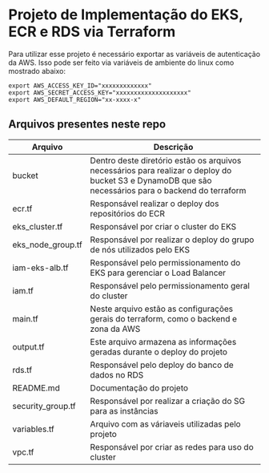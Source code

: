 # Projeto de Implementação do EKS, ECR e RDS via Terraform


Para utilizar esse projeto é necessário exportar as variáveis de autenticação da AWS. Isso pode ser feito via variáveis de ambiente do linux como mostrado abaixo:

```
export AWS_ACCESS_KEY_ID="xxxxxxxxxxxxx"
export AWS_SECRET_ACCESS_KEY="xxxxxxxxxxxxxxxxxxxx"
export AWS_DEFAULT_REGION="xx-xxxx-x"
```

## Arquivos presentes neste repo

| Arquivo           | Descrição |
|   ---             |    ---    |
| bucket            | Dentro deste diretório estão os arquivos necessários para realizar o deploy do bucket S3 e DynamoDB que são necessários para o backend do terraform |
| ecr.tf            | Responsável realizar o deploy dos repositórios do ECR |
| eks_cluster.tf    | Responsável por criar o cluster do EKS |
| eks_node_group.tf | Responsável por realizar o deploy do grupo de nós utilizados pelo EKS |
| iam-eks-alb.tf    | Responsável pelo permissionamento do EKS para gerenciar o Load Balancer |
| iam.tf            | Responsável pelo permissionamento geral do cluster | 
| main.tf           | Neste arquivo estão as configurações gerais do terraform, como o backend e zona da AWS |
| output.tf         | Este arquivo armazena as informações geradas durante o deploy do projeto|
| rds.tf            | Responsável pelo deploy do banco de dados no RDS |
| README.md         | Documentação do projeto | 
| security_group.tf | Responsável por realizar a criação do SG para as instâncias | 
| variables.tf      | Arquivo com as váriaveis utilizadas pelo projeto |
| vpc.tf            | Responsável por criar as redes para uso do cluster |
